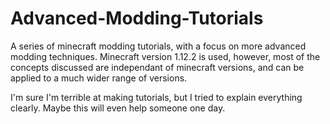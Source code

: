# Advanced-Modding-Tutorials
A series of minecraft modding tutorials, with a focus on more advanced modding techniques. Minecraft version 1.12.2 is used, however, most of the concepts discussed are independant of minecraft versions, and can be applied to a much wider range of versions.

I'm sure I'm terrible at making tutorials, but I tried to explain everything clearly. Maybe this will even help someone one day.
